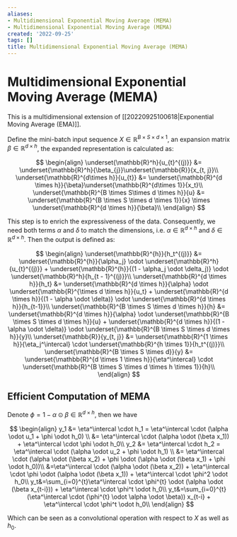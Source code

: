 ```yaml
---
aliases:
- Multidimensional Exponential Moving Average (MEMA)
- Multidimensional Exponential Moving Average (MEMA)
created: '2022-09-25'
tags: []
title: Multidimensional Exponential Moving Average (MEMA)
---
```


# Multidimensional Exponential Moving Average (MEMA)

This is a multidimensional extension of [[20220925100618|Exponential Moving Average (EMA)]].

Define the mini-batch input sequence $X \in \mathbb{R}^{B \times S \times d \times 1}$, an expansion matrix $\beta \in \mathbb{R}^{d \times h}$, the expanded representation is calculated as:

$$
\begin{align}
\underset{\mathbb{R}^h}{u_{t}^{(j)}} &= \underset{\mathbb{R}^h}{\beta_{j}}\underset{\mathbb{R}}{x_{t, j}}\\
\underset{\mathbb{R}^{d\times h}}{u_{t}} &= \underset{\mathbb{R}^{d \times h}}{\beta}\underset{\mathbb{R}^{d\times 1}}{x_t}\\
\underset{\mathbb{R}^{B \times S\times d \times h}}{u} &= \underset{\mathbb{R}^{B \times S \times d \times 1}}{x} \times \underset{\mathbb{R}^{d \times h}}{\beta}\\
\end{align}
$$

This step is to enrich the expressiveness of the data. Consequently, we need both terms $\alpha$ and $\delta$ to match the dimensions, i.e. $\alpha \in \mathbb{R}^{d\times h}$ and $\delta \in \mathbb{R}^{d \times h}$. Then the output is defined as:

$$
\begin{align}
\underset{\mathbb{R}^{h}}{h_t^{(j)}} &= \underset{\mathbb{R}^{h}}{\alpha_j} \odot \underset{\mathbb{R}^h}{u_{t}^{(j)}} + \underset{\mathbb{R}^{h}}{(1 - \alpha_j \odot \delta_j)} \odot \underset{\mathbb{R}^h}{h_{t - 1}^{(j)}}\\
\underset{\mathbb{R}^{d \times h}}{h_t} &= \underset{\mathbb{R}^{d \times h}}{\alpha} \odot \underset{\mathbb{R}^{\times d \times h}}{u_t} + \underset{\mathbb{R}^{d \times h}}{(1 - \alpha \odot \delta)} \odot \underset{\mathbb{R}^{d \times h}}{h_{t-1}}\\
\underset{\mathbb{R}^{B \times S \times d \times h}}{h} &= \underset{\mathbb{R}^{d \times h}}{\alpha} \odot \underset{\mathbb{R}^{B \times S \times d \times h}}{u} + \underset{\mathbb{R}^{d \times h}}{(1 - \alpha \odot \delta)} \odot \underset{\mathbb{R}^{B \times S \times d \times h}}{y}\\
\underset{\mathbb{R}}{y_{t, j}} &= \underset{\mathbb{R}^{1 \times h}}{\eta_j^\intercal} \cdot \underset{\mathbb{R}^{h \times 1}}{h_t^{(j)}}\\
\underset{\mathbb{R}^{B \times S \times d}}{y} &= \underset{\mathbb{R}^{d \times 1 \times h}}{\eta^\intercal} \cdot \underset{\mathbb{R}^{B \times S \times d \times h \times 1}}{h}\\
\end{align}
$$

## Efficient Computation of MEMA

Denote $\phi = 1 - \alpha \odot \beta \in \mathbb{R}^{d \times h}$, then we have

$$
\begin{align}
y_1 &= \eta^\intercal \cdot h_1 = \eta^\intercal \cdot (\alpha \odot u_1 + \phi \odot h_0) \\
&= \eta^\intercal \cdot (\alpha \odot (\beta x_1)) + \eta^\intercal \cdot \phi \odot h_0\\
y_2 &= \eta^\intercal \cdot h_2 = \eta^\intercal \cdot (\alpha \odot u_2 + \phi \odot h_1) \\
&= \eta^\intercal \cdot (\alpha \odot (\beta x_2) + \phi \odot (\alpha \odot  (\beta x_1) + \phi \odot h_0))\\
&=\eta^\intercal \cdot (\alpha \odot (\beta x_2)) + \eta^\intercal \cdot \phi \odot (\alpha \odot (\beta x_1)) + \eta^\intercal \cdot \phi^2 \odot h_0\\
y_t&=\sum_{i=0}^{t}\eta^\intercal \cdot \phi^{t} \odot (\alpha \odot (\beta x_{t-i})) + \eta^\intercal \cdot \phi^t \odot h_0\\
y_t&=\sum_{i=0}^{t}(\eta^\intercal \cdot (\phi^{t} \odot \alpha \odot \beta)) x_{t-i} + \eta^\intercal \cdot \phi^t \odot h_0\\
\end{align}
$$

Which can be seen as a convolutional operation with respect to $X$ as well as $h_0$.